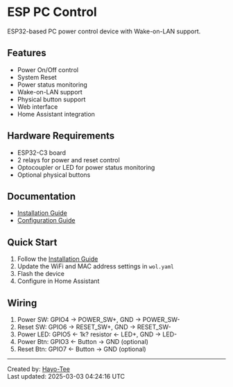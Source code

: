 # ESP PC ControlESP32-based PC power control device with Wake-on-LAN support.## Features- Power On/Off control- System Reset- Power status monitoring- Wake-on-LAN support- Physical button support- Web interface- Home Assistant integration## Hardware Requirements- ESP32-C3 board- 2 relays for power and reset control- Optocoupler or LED for power status monitoring- Optional physical buttons## Documentation- [Installation Guide](docs/INSTALLATION.md)- [Configuration Guide](wol.yaml)## Quick Start1. Follow the [Installation Guide](docs/INSTALLATION.md)2. Update the WiFi and MAC address settings in `wol.yaml`3. Flash the device4. Configure in Home Assistant## Wiring1. Power SW: GPIO4 -> POWER_SW+, GND -> POWER_SW-2. Reset SW: GPIO6 -> RESET_SW+, GND -> RESET_SW-3. Power LED: GPIO5 <- 1k? resistor <- LED+, GND -> LED-4. Power Btn: GPIO3 <- Button -> GND (optional)5. Reset Btn: GPIO7 <- Button -> GND (optional)---Created by: [Hayo-Tee](https://github.com/Hayo-Tee)  Last updated: 2025-03-03 04:24:16 UTC